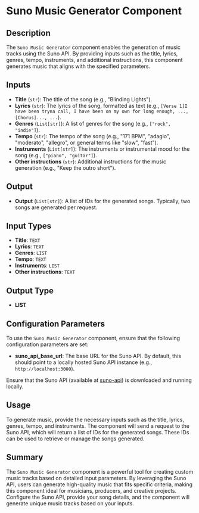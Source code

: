# Suno Music Generator Component

## Description

The `Suno Music Generator` component enables the generation of music tracks using the Suno API. By providing inputs such as the title, lyrics, genres, tempo, instruments, and additional instructions, this component generates music that aligns with the specified parameters.

## Inputs

- **Title** (`str`): The title of the song (e.g., "Blinding Lights").
- **Lyrics** (`str`): The lyrics of the song, formatted as text (e.g., `[Verse 1]I have been tryna call, I have been on my own for long enough, ..., [Chorus]..., ...`).
- **Genres** (`List[str]`): A list of genres for the song (e.g., `["rock", "indie"]`).
- **Tempo** (`str`): The tempo of the song (e.g., "171 BPM", "adagio", "moderato", "allegro", or general terms like "slow", "fast").
- **Instruments** (`List[str]`): The instruments or instrumental mood for the song (e.g., `["piano", "guitar"]`).
- **Other instructions** (`str`): Additional instructions for the music generation (e.g., "Keep the outro short").

## Output

- **Output** (`List[str]`): A list of IDs for the generated songs. Typically, two songs are generated per request.

## Input Types

- **Title**: `TEXT`
- **Lyrics**: `TEXT`
- **Genres**: `LIST`
- **Tempo**: `TEXT`
- **Instruments**: `LIST`
- **Other instructions**: `TEXT`

## Output Type

- **LIST**

## Configuration Parameters

To use the `Suno Music Generator` component, ensure that the following configuration parameters are set:

- **suno_api_base_url**: The base URL for the Suno API. By default, this should point to a locally hosted Suno API instance (e.g., `http://localhost:3000`).

Ensure that the Suno API (available at [suno-api](https://github.com/gcui-art/suno-api)) is downloaded and running locally.

## Usage

To generate music, provide the necessary inputs such as the title, lyrics, genres, tempo, and instruments. The component will send a request to the Suno API, which will return a list of IDs for the generated songs. These IDs can be used to retrieve or manage the songs generated.

## Summary

The `Suno Music Generator` component is a powerful tool for creating custom music tracks based on detailed input parameters. By leveraging the Suno API, users can generate high-quality music that fits specific criteria, making this component ideal for musicians, producers, and creative projects. Configure the Suno API, provide your song details, and the component will generate unique music tracks based on your inputs.